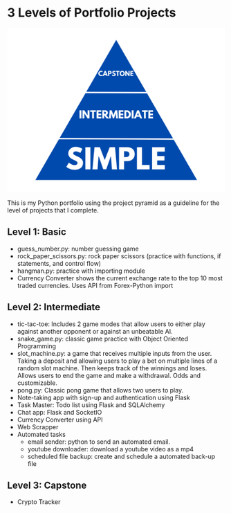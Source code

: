 # 3 Levels of Portfolio Projects
![project pyramid](three-levels-pyramid.png)

This is my Python portfolio using the project pyramid as a guideline for the level of projects that I complete. 

## Level 1: Basic
- guess_number.py: number guessing game
- rock_paper_scissors.py: rock paper scissors (practice with functions, if statements, and control flow)
- hangman.py: practice with importing module
- Currency Converter shows the current exchange rate to the top 10 most traded currencies. Uses API from Forex-Python import


## Level 2: Intermediate
- tic-tac-toe: Includes 2 game modes that allow users to either play against another opponent or against an unbeatable AI.
- snake_game.py: classic game practice with Object Oriented Programming
- slot_machine.py: a game that receives multiple inputs from the user. Taking a deposit and allowing users to play a bet on multiple lines of a random slot machine. Then keeps track of the winnings and loses. Allows users to end the game and make a withdrawal. Odds and customizable. 
- pong.py: Classic pong game that allows two users to play. 
- Note-taking app with sign-up and authentication using Flask
- Task Master: Todo list using Flask and SQLAlchemy
- Chat app: Flask and SocketIO
- Currency Converter using API
- Web Scrapper
- Automated tasks
    - email sender: python to send an automated email. 
    - youtube downloader: download a youtube video as a mp4
    - scheduled file backup: create and schedule a automated back-up file

## Level 3: Capstone
- Crypto Tracker
